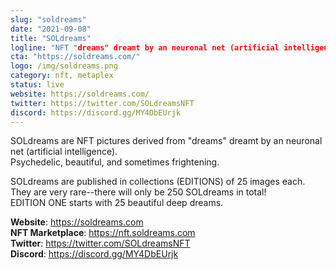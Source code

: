 ```yaml
---
slug: "soldreams"
date: "2021-09-08"
title: "SOLdreams"
logline: "NFT "dreams" dreamt by an neuronal net (artificial intelligence)."
cta: "https://soldreams.com/"
logo: /img/soldreams.png
category: nft, metaplex
status: live
website: https://soldreams.com/
twitter: https://twitter.com/SOLdreamsNFT
discord: https://discord.gg/MY4DbEUrjk
---
```


SOLdreams are NFT pictures derived from "dreams" dreamt by an neuronal net (artificial intelligence). </br>
Psychedelic, beautiful, and sometimes frightening.</br>

SOLdreams are published in collections (EDITIONS) of 25 images each.</br>
They are very rare--there will only be 250 SOLdreams in total!</br>
EDITION ONE starts with 25 beautiful deep dreams.

<b>Website</b>: https://soldreams.com </br>
<b>NFT Marketplace</b>: https://nft.soldreams.com </br>
<b>Twitter</b>: https://twitter.com/SOLdreamsNFT </br>
<b>Discord</b>: https://discord.gg/MY4DbEUrjk </br>
